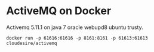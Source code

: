 ActiveMQ on Docker
==================

Activemq 5.11.1 on java 7 oracle webupd8 ubuntu trusty.

    docker run -p 61616:61616 -p 8161:8161 -p 61613:61613 cloudesire/activemq
